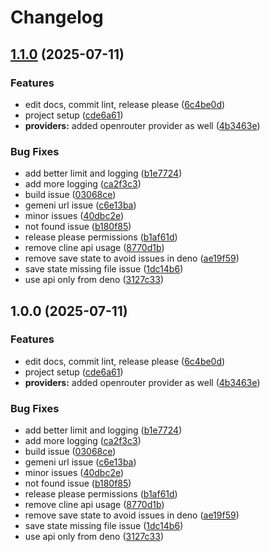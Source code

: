 # Changelog

## [1.1.0](https://github.com/nadbad/cline-key-rotator/compare/v1.0.0...v1.1.0) (2025-07-11)


### Features

* edit docs, commit lint, release please ([6c4be0d](https://github.com/nadbad/cline-key-rotator/commit/6c4be0d48c23dbd90156ceeb397b1565234cbc9e))
* project setup ([cde6a61](https://github.com/nadbad/cline-key-rotator/commit/cde6a61d964156578f5e8cc13d22f14c7b33ca97))
* **providers:** added openrouter provider as well ([4b3463e](https://github.com/nadbad/cline-key-rotator/commit/4b3463e08a87ceb0ffba5b0d23b9ea635eb275c8))


### Bug Fixes

* add better limit and logging ([b1e7724](https://github.com/nadbad/cline-key-rotator/commit/b1e7724639d2ebe7083fb87acef42e790fccd086))
* add more logging ([ca2f3c3](https://github.com/nadbad/cline-key-rotator/commit/ca2f3c350cbf3ae30320ab7d05584662393a9a14))
* build issue ([03068ce](https://github.com/nadbad/cline-key-rotator/commit/03068ce155cd6c84f406d66638e88328afbb1b30))
* gemeni url issue ([c6e13ba](https://github.com/nadbad/cline-key-rotator/commit/c6e13baadea4ddff36ed67692fcaba4d178398cb))
* minor issues ([40dbc2e](https://github.com/nadbad/cline-key-rotator/commit/40dbc2eddfed34d37a0144afe00d9ac4265dde0b))
* not found issue ([b180f85](https://github.com/nadbad/cline-key-rotator/commit/b180f85219949cb08a200f7b42d4fad56fb3f2ad))
* release please permissions ([b1af61d](https://github.com/nadbad/cline-key-rotator/commit/b1af61da802dda33b92f5d8575d5011ba388649f))
* remove cline api usage ([8770d1b](https://github.com/nadbad/cline-key-rotator/commit/8770d1b141a9dbfbbf95568495673075144278fd))
* remove save state to avoid issues in deno ([ae19f59](https://github.com/nadbad/cline-key-rotator/commit/ae19f5991a36c1e5a77b19c71653648c9aee5337))
* save state missing file issue ([1dc14b6](https://github.com/nadbad/cline-key-rotator/commit/1dc14b6a7e676d32bf80a97f8335dab1faf2bfed))
* use api only from deno ([3127c33](https://github.com/nadbad/cline-key-rotator/commit/3127c332405d43d3b5d1ab22e02ac52628db692b))

## 1.0.0 (2025-07-11)


### Features

* edit docs, commit lint, release please ([6c4be0d](https://github.com/nadbad/cline-key-rotator/commit/6c4be0d48c23dbd90156ceeb397b1565234cbc9e))
* project setup ([cde6a61](https://github.com/nadbad/cline-key-rotator/commit/cde6a61d964156578f5e8cc13d22f14c7b33ca97))
* **providers:** added openrouter provider as well ([4b3463e](https://github.com/nadbad/cline-key-rotator/commit/4b3463e08a87ceb0ffba5b0d23b9ea635eb275c8))


### Bug Fixes

* add better limit and logging ([b1e7724](https://github.com/nadbad/cline-key-rotator/commit/b1e7724639d2ebe7083fb87acef42e790fccd086))
* add more logging ([ca2f3c3](https://github.com/nadbad/cline-key-rotator/commit/ca2f3c350cbf3ae30320ab7d05584662393a9a14))
* build issue ([03068ce](https://github.com/nadbad/cline-key-rotator/commit/03068ce155cd6c84f406d66638e88328afbb1b30))
* gemeni url issue ([c6e13ba](https://github.com/nadbad/cline-key-rotator/commit/c6e13baadea4ddff36ed67692fcaba4d178398cb))
* minor issues ([40dbc2e](https://github.com/nadbad/cline-key-rotator/commit/40dbc2eddfed34d37a0144afe00d9ac4265dde0b))
* not found issue ([b180f85](https://github.com/nadbad/cline-key-rotator/commit/b180f85219949cb08a200f7b42d4fad56fb3f2ad))
* release please permissions ([b1af61d](https://github.com/nadbad/cline-key-rotator/commit/b1af61da802dda33b92f5d8575d5011ba388649f))
* remove cline api usage ([8770d1b](https://github.com/nadbad/cline-key-rotator/commit/8770d1b141a9dbfbbf95568495673075144278fd))
* remove save state to avoid issues in deno ([ae19f59](https://github.com/nadbad/cline-key-rotator/commit/ae19f5991a36c1e5a77b19c71653648c9aee5337))
* save state missing file issue ([1dc14b6](https://github.com/nadbad/cline-key-rotator/commit/1dc14b6a7e676d32bf80a97f8335dab1faf2bfed))
* use api only from deno ([3127c33](https://github.com/nadbad/cline-key-rotator/commit/3127c332405d43d3b5d1ab22e02ac52628db692b))
